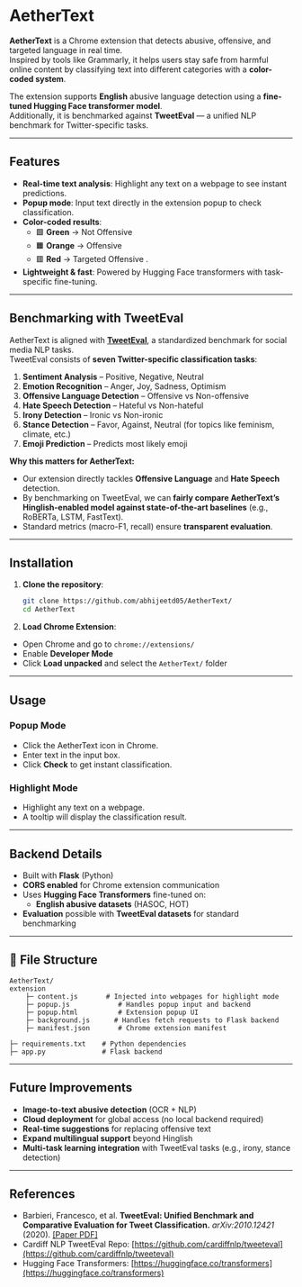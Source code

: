 # AetherText

**AetherText** is a Chrome extension that detects abusive, offensive, and targeted language in real time.  
Inspired by tools like Grammarly, it helps users stay safe from harmful online content by classifying text into different categories with a **color-coded system**.  

The extension supports **English** abusive language detection using a **fine-tuned Hugging Face transformer model**.  
Additionally, it is benchmarked against **TweetEval** — a unified NLP benchmark for Twitter-specific tasks.

---

## Features

- **Real-time text analysis**: Highlight any text on a webpage to see instant predictions.  
- **Popup mode**: Input text directly in the extension popup to check classification.  
- **Color-coded results**:  
  - 🟩 **Green** → Not Offensive  
  - 🟧 **Orange** → Offensive  
  - 🟥 **Red** → Targeted Offensive  .  
- **Lightweight & fast**: Powered by Hugging Face transformers with task-specific fine-tuning.  


---

## Benchmarking with TweetEval

AetherText is aligned with **[TweetEval](https://github.com/cardiffnlp/tweeteval)**, a standardized benchmark for social media NLP tasks.  
TweetEval consists of **seven Twitter-specific classification tasks**:

1. **Sentiment Analysis** – Positive, Negative, Neutral  
2. **Emotion Recognition** – Anger, Joy, Sadness, Optimism  
3. **Offensive Language Detection** – Offensive vs Non-offensive  
4. **Hate Speech Detection** – Hateful vs Non-hateful  
5. **Irony Detection** – Ironic vs Non-ironic  
6. **Stance Detection** – Favor, Against, Neutral (for topics like feminism, climate, etc.)  
7. **Emoji Prediction** – Predicts most likely emoji  

**Why this matters for AetherText:**  
- Our extension directly tackles **Offensive Language** and **Hate Speech** detection.  
- By benchmarking on TweetEval, we can **fairly compare AetherText’s Hinglish-enabled model against state-of-the-art baselines** (e.g., RoBERTa, LSTM, FastText).  
- Standard metrics (macro-F1, recall) ensure **transparent evaluation**.  

---

## Installation

1. **Clone the repository**:
   ```bash
   git clone https://github.com/abhijeetd05/AetherText/
   cd AetherText

2. **Load Chrome Extension**:

- Open Chrome and go to `chrome://extensions/`  
- Enable **Developer Mode**  
- Click **Load unpacked** and select the `AetherText/` folder  

---

## Usage

### Popup Mode
- Click the AetherText icon in Chrome.  
- Enter text in the input box.  
- Click **Check** to get instant classification.  

### Highlight Mode
- Highlight any text on a webpage.  
- A tooltip will display the classification result.  

---

## Backend Details

- Built with **Flask** (Python)  
- **CORS enabled** for Chrome extension communication  
- Uses **Hugging Face Transformers** fine-tuned on:  
  - **English abusive datasets** (HASOC, HOT)  
- **Evaluation** possible with **TweetEval datasets** for standard benchmarking  

---


## 📂 File Structure

```plaintext
AetherText/
extension
    ├─ content.js       # Injected into webpages for highlight mode
    ├─ popup.js            # Handles popup input and backend 
    ├─ popup.html          # Extension popup UI
    ├─ background.js      # Handles fetch requests to Flask backend
    ├─ manifest.json       # Chrome extension manifest

├─ requirements.txt    # Python dependencies
├─ app.py              # Flask backend
```


---

##  Future Improvements

-  **Image-to-text abusive detection** (OCR + NLP)  
-  **Cloud deployment** for global access (no local backend required)  
-  **Real-time suggestions** for replacing offensive text  
-  **Expand multilingual support** beyond Hinglish  
-  **Multi-task learning integration** with TweetEval tasks (e.g., irony, stance detection)  

---

##  References

- Barbieri, Francesco, et al. **TweetEval: Unified Benchmark and Comparative Evaluation for Tweet Classification.** *arXiv:2010.12421* (2020). [[Paper PDF]](http://arxiv.org/abs/2010.12421)  
- Cardiff NLP TweetEval Repo: [https://github.com/cardiffnlp/tweeteval](https://github.com/cardiffnlp/tweeteval)  
- Hugging Face Transformers: [https://huggingface.co/transformers](https://huggingface.co/transformers)  



